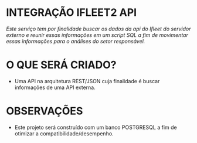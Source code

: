 # INTEGRAÇÃO IFLEET2 API 
*Este serviço tem por finalidade buscar os dados da api do Ifleet do servidor externo e reunir essas informações em um script SQL 
a fim de movimentar essas informações para o análises do setor responsável.* 


# O QUE SERÁ CRIADO?
* Uma API na arquitetura REST/JSON cuja finalidade é buscar informações de uma API externa.

# OBSERVAÇÕES
* Este projeto será construído com um banco POSTGRESQL a fim de otimizar a compatibilidade/desempenho.

